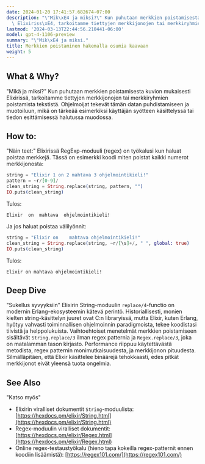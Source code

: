 ```yaml
---
date: 2024-01-20 17:41:57.682674-07:00
description: "\"Mik\xE4 ja miksi?\" Kun puhutaan merkkien poistamisesta kuvion mukaisesti\
  \ Elixiriss\xE4, tarkoitamme tiettyjen merkkijonojen tai merkkiryhmien poistamista\u2026"
lastmod: '2024-03-13T22:44:56.210441-06:00'
model: gpt-4-1106-preview
summary: "\"Mik\xE4 ja miksi."
title: Merkkien poistaminen hakemalla osumia kaavaan
weight: 5
---
```


## What & Why?
"Mikä ja miksi?"
Kun puhutaan merkkien poistamisesta kuvion mukaisesti Elixirissä, tarkoitamme tiettyjen merkkijonojen tai merkkiryhmien poistamista tekstistä. Ohjelmoijat tekevät tämän datan puhdistamiseen ja muotoiluun, mikä on tärkeää esimerkiksi käyttäjän syötteen käsittelyssä tai tiedon esittämisessä halutussa muodossa.

## How to:
"Näin teet:"
Elixirissä RegExp-moduuli (regex) on työkalusi kun haluat poistaa merkkejä. Tässä on esimerkki koodi miten poistat kaikki numerot merkkijonosta:

```elixir
string = "Elixir 1 on 2 mahtava 3 ohjelmointikieli!"
pattern = ~r/[0-9]/
clean_string = String.replace(string, pattern, "")
IO.puts(clean_string)
```

Tulos:
```
Elixir  on  mahtava  ohjelmointikieli!
```

Ja jos haluat poistaa välilyönnit:

```elixir
string = "Elixir on    mahtava ohjelmointikieli!"
clean_string = String.replace(string, ~r/[\s]+/, " ", global: true)
IO.puts(clean_string)
```

Tulos:
```
Elixir on mahtava ohjelmointikieli!
```

## Deep Dive
"Sukellus syvyyksiin"
Elixirin String-moduulin `replace/4`-functio on modernin Erlang-ekosysteemin kätevä perintö. Historiallisesti, monien kielten string-käsittelyn juuret ovat C:n libraryissä, mutta Elixir, kuten Erlang, hyötyy vahvasti toiminnallisen ohjelmoinnin paradigmoista, tekee koodistasi tiivistä ja helppolukuista. Vaihtoehtoiset menetelmät merkkien poistamiseen sisältävät `String.replace/3` ilman regex patternia ja `Regex.replace/3`, joka on matalamman tason kirjasto. Performance riippuu käytettävästä metodista, regex patternin monimutkaisuudesta, ja merkkijonon pituudesta. Silmälläpitäen, että Elixir käsittelee binäärejä tehokkaasti, edes pitkät merkkijonot eivät yleensä tuota ongelmia.

## See Also
"Katso myös"
- Elixirin viralliset dokumentit `String`-moduulista: [https://hexdocs.pm/elixir/String.html](https://hexdocs.pm/elixir/String.html) 
- Regex-moduulin viralliset dokumentit: [https://hexdocs.pm/elixir/Regex.html](https://hexdocs.pm/elixir/Regex.html)
- Online regex-testaustyökalu (hieno tapa kokeilla regex-patternit ennen koodiin lisäämistä): [https://regex101.com/](https://regex101.com/)
